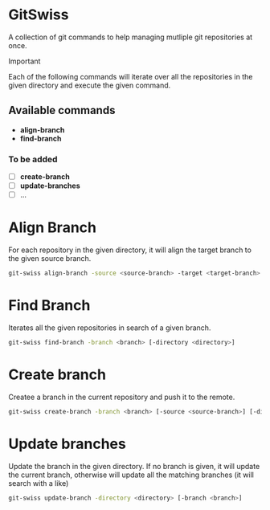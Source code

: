 # GitSwiss

A collection of git commands to help managing mutliple git repositories at once.

> [!IMPORTANT]
> Each of the following commands will iterate over all the repositories in the given directory and execute the given command.

## Available commands

- **align-branch**
- **find-branch**

### To be added

- [ ] **create-branch**
- [ ] **update-branches**
- [ ] ...

# Align Branch

For each repository in the given directory, it will align the target branch to the given source branch.

```bash
git-swiss align-branch -source <source-branch> -target <target-branch> -directory <directory>
```

# Find Branch

Iterates all the given repositories in search of a given branch.

```bash
git-swiss find-branch -branch <branch> [-directory <directory>]
```

# Create branch

Createe a branch in the current repository and push it to the remote.

```bash
git-swiss create-branch -branch <branch> [-source <source-branch>] [-directory <directory>]
```

# Update branches

Update the branch in the given directory. If no branch is given, it will update the current branch, otherwise will update all the matching branches (it will search with a like)

```bash
git-swiss update-branch -directory <directory> [-branch <branch>]
```
